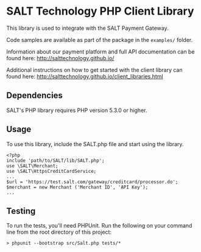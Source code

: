 # SALT Technology PHP Client Library

This library is used to integrate with the SALT Payment Gateway.

Code samples are available as part of the package in the `examples/` folder.

Information about our payment platform and full API documentation can be found here: http://salttechnology.github.io/

Additional instructions on how to get started with the client library can found here: http://salttechnology.github.io/client_libraries.html


## Dependencies

SALT's PHP library requires PHP version 5.3.0 or higher.

## Usage

To use this library, include the SALT.php file and start using the library.



```
<?php
include 'path/to/SALT/lib/SALT.php';
use \SALT\Merchant;
use \SALT\HttpsCreditCardService;
...
$url = 'https://test.salt.com/gateway/creditcard/processor.do';
$merchant = new Merchant ('Merchant ID', 'API Key');
...
```


## Testing

To run the tests, you'll need PHPUnit. Run the following on your command line from the root directory of this project:
```
> phpunit --bootstrap src/Salt.php tests/*
```
